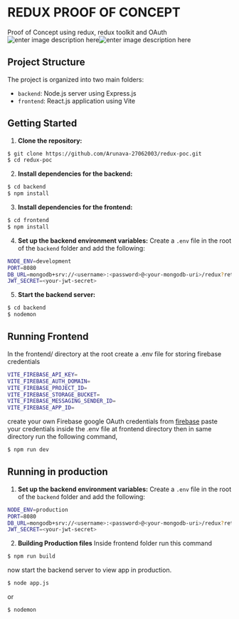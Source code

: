 
# REDUX PROOF OF CONCEPT  

Proof of Concept using redux, redux toolkit and OAuth   
![enter image description here](https://cdn-images-1.medium.com/v2/resize:fit:480/1*2YG993b8WrHwvmAe7WckAA.png)![enter image description here](https://developers.google.com/static/gdata/articles/support/oauth_gdata/oauthLogo.png)
## Project Structure 

The project is organized into two main folders: 
-  `backend`: Node.js server using Express.js
-  `frontend`: React.js application using Vite 

## Getting Started 

1.  **Clone the repository:** 

```bash
$ git clone https://github.com/Arunava-27062003/redux-poc.git
$ cd redux-poc
``` 

2.  **Install dependencies for the backend:**
```bash
$ cd backend
$ npm install
```
3.  **Install dependencies for the frontend:**
```bash
$ cd frontend
$ npm install
```
4.  **Set up the backend environment variables:**
Create a `.env` file in the root of the `backend` folder and add the following:
```bash
NODE_ENV=development
PORT=8080
DB_URL=mongodb+srv://<username>:<password>@<your-mongodb-uri>/redux?retryWrites=true&w=majority
JWT_SECRET=<your-jwt-secret>
```
5. **Start the backend server:**
```bash
$ cd backend
$ nodemon
```
## Running Frontend
In the frontend/ directory at the root create a .env file for storing firebase credentials
```bash
VITE_FIREBASE_API_KEY=
VITE_FIREBASE_AUTH_DOMAIN=
VITE_FIREBASE_PROJECT_ID=
VITE_FIREBASE_STORAGE_BUCKET=
VITE_FIREBASE_MESSAGING_SENDER_ID=
VITE_FIREBASE_APP_ID=
```
create your own Firebase google OAuth credentials from [firebase](https://firebase.google.com/)
paste your credentials inside the .env file at frontend directory
then in same directory run the following command,
```bash
$ npm run dev
```
## Running in production
1. **Set up the backend environment variables:**
Create a `.env` file in the root of the `backend` folder and add the following:
```bash
NODE_ENV=production
PORT=8080
DB_URL=mongodb+srv://<username>:<password>@<your-mongodb-uri>/redux?retryWrites=true&w=majority
JWT_SECRET=<your-jwt-secret>
```
2. **Building Production files**
Inside frontend folder run this command
```bash
$ npm run build
```
now start the backend server to view app in production.
```bash
$ node app.js
```
or
```bash
$ nodemon
```